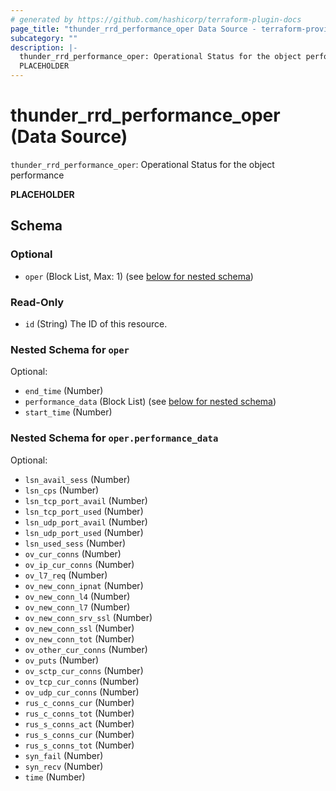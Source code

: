 ```yaml
---
# generated by https://github.com/hashicorp/terraform-plugin-docs
page_title: "thunder_rrd_performance_oper Data Source - terraform-provider-thunder"
subcategory: ""
description: |-
  thunder_rrd_performance_oper: Operational Status for the object performance
  PLACEHOLDER
---
```


# thunder_rrd_performance_oper (Data Source)

`thunder_rrd_performance_oper`: Operational Status for the object performance

__PLACEHOLDER__



<!-- schema generated by tfplugindocs -->
## Schema

### Optional

- `oper` (Block List, Max: 1) (see [below for nested schema](#nestedblock--oper))

### Read-Only

- `id` (String) The ID of this resource.

<a id="nestedblock--oper"></a>
### Nested Schema for `oper`

Optional:

- `end_time` (Number)
- `performance_data` (Block List) (see [below for nested schema](#nestedblock--oper--performance_data))
- `start_time` (Number)

<a id="nestedblock--oper--performance_data"></a>
### Nested Schema for `oper.performance_data`

Optional:

- `lsn_avail_sess` (Number)
- `lsn_cps` (Number)
- `lsn_tcp_port_avail` (Number)
- `lsn_tcp_port_used` (Number)
- `lsn_udp_port_avail` (Number)
- `lsn_udp_port_used` (Number)
- `lsn_used_sess` (Number)
- `ov_cur_conns` (Number)
- `ov_ip_cur_conns` (Number)
- `ov_l7_req` (Number)
- `ov_new_conn_ipnat` (Number)
- `ov_new_conn_l4` (Number)
- `ov_new_conn_l7` (Number)
- `ov_new_conn_srv_ssl` (Number)
- `ov_new_conn_ssl` (Number)
- `ov_new_conn_tot` (Number)
- `ov_other_cur_conns` (Number)
- `ov_puts` (Number)
- `ov_sctp_cur_conns` (Number)
- `ov_tcp_cur_conns` (Number)
- `ov_udp_cur_conns` (Number)
- `rus_c_conns_cur` (Number)
- `rus_c_conns_tot` (Number)
- `rus_s_conns_act` (Number)
- `rus_s_conns_cur` (Number)
- `rus_s_conns_tot` (Number)
- `syn_fail` (Number)
- `syn_recv` (Number)
- `time` (Number)


